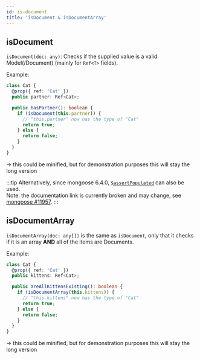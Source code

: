 ```yaml
---
id: is-document
title: 'isDocument & isDocumentArray'
---
```


## isDocument

`isDocument(doc: any)`: Checks if the supplied value is a valid Model(/Document) (mainly for `Ref<T>` fields).

Example:

```ts
class Cat {
  @prop({ ref: 'Cat' })
  public partner: Ref<Cat>;

  public hasPartner(): boolean {
    if (isDocument(this.partner)) {
      // "this.partner" now has the type of "Cat"
      return true;
    } else {
      return false;
    }
  }
}
```

-> this could be minified, but for demonstration purposes this will stay the long version

:::tip
Alternatively, since mongoose 6.4.0, [`$assertPopulated`](https://mongoosejs.com/docs/api/document.html#document_Document-undefined) can also be used.  
Note: the documentation link is currently broken and may change, see [mongoose #11957](https://github.com/Automattic/mongoose/issues/11957).
:::

## isDocumentArray

`isDocumentArray(doc: any[])` is the same as `isDocument`, only that it checks if it is an array **AND** all of the items are Documents.

Example:

```ts
class Cat {
  @prop({ ref: 'Cat' })
  public kittens: Ref<Cat>;

  public areAllKittensExisting(): boolean {
    if (isDocumentArray(this.kittens)) {
      // "this.kittens" now has the type of "Cat"
      return true;
    } else {
      return false;
    }
  }
}
```

-> this could be minified, but for demonstration purposes this will stay the long version
